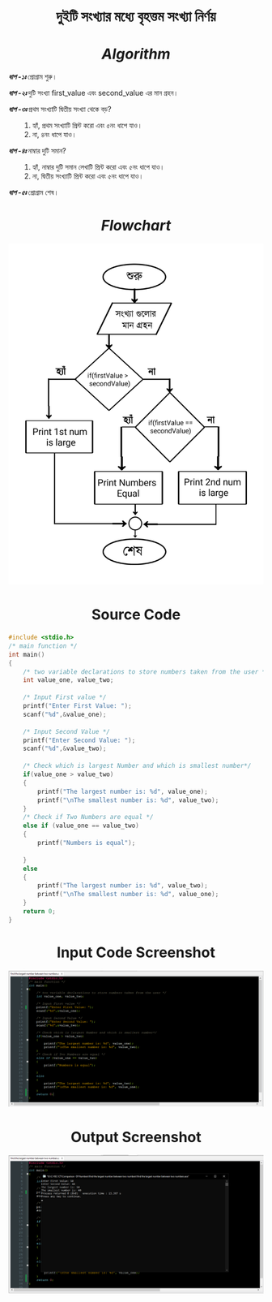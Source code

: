 <!-- CIRCLE_TOOLS -->
<!-- CODED BY ARU -->
<div align='center' sytle='color:red'><h1> দুইটি সংখ্যার মধ্যে বৃহত্তম সংখ্যা নির্ণয় </h1></div>
<div align="center"><h1><b><i> Algorithm </i></b></h1></div>
<div align="left">
  <p> <b><i>ধাপ -১ঃ </i></b> প্রোগ্রাম শুরু। </p>
  <p> <b><i>ধাপ -২ঃ </i></b> দুটি সংখ্যা first_value এবং second_value এর মান গ্রহন। </p>
  <p> <b><i>ধাপ -৩ঃ </i></b> প্রথম সংখ্যাটি দ্বিতীয় সংখ্যা থেকে বড়?</p>
  <ul>
     <ol>
	<li> হ্যাঁ, প্রথম সংখ্যাটি প্রিন্ট করো এবং ৫নং ধাপে যাও।</li>
	<li> না, ৪নং ধাপে যাও। </li>
     </ol>
  </ul>
  <p> <b><i>ধাপ -৪ঃ </i></b> নাম্বার দুটি সমান? </p>
  <ul>
     <ol>
	<li> হ্যাঁ, নাম্বার দুটি সমান লেখাটি প্রিন্ট করো এবং ৫নং ধাপে যাও।</li>
	<li> না, দ্বিতীয় সংখ্যাটি প্রিন্ট করো এবং ৫নং ধাপে যাও। </li>
     </ol>
  </ul>
  <p> <b><i>ধাপ -৫ঃ </i></b> প্রোগ্রাম শেষ।</p>
</div>
<div align="center">
<h1><b><i> Flowchart </i> </b></h1>
<img src="flowchart.jpg" alt="flowchart">
</div>

<div align="center">
<h1> <b> Source Code </b> </h1>
<div align="left">

```c
#include <stdio.h>
/* main function */
int main()
{
    /* two variable declarations to store numbers taken from the user */
    int value_one, value_two;

    /* Input First value */
    printf("Enter First Value: ");
    scanf("%d",&value_one);

    /* Input Second Value */
    printf("Enter Second Value: ");
    scanf("%d",&value_two);

    /* Check which is largest Number and which is smallest number*/
    if(value_one > value_two)
    {
        printf("The largest number is: %d", value_one);
        printf("\nThe smallest number is: %d", value_two);
    }
    /* Check if Two Numbers are equal */
    else if (value_one == value_two)
    {
        printf("Numbers is equal");

    }
    else
    {
        printf("The largest number is: %d", value_two);
        printf("\nThe smallest number is: %d", value_one);
    }
    return 0;
}

```

</div>
</div>
<div align="center">
<h1> Input Code Screenshot</h1>
<img src=" input.png">
<h1> Output Screenshot </h1>
<img src="output.png">
</div>

